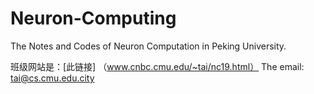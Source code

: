 # Neuron-Computing
The Notes and Codes of Neuron Computation in Peking University. 

班级网站是：[此链接] （www.cnbc.cmu.edu/~tai/nc19.html） The email: tai@cs.cmu.edu.city

